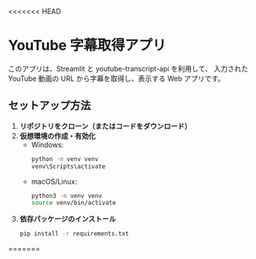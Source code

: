 <<<<<<< HEAD
# YouTube 字幕取得アプリ

このアプリは、Streamlit と youtube-transcript-api を利用して、
入力された YouTube 動画の URL から字幕を取得し、表示する Web アプリです。

## セットアップ方法

1. **リポジトリをクローン（またはコードをダウンロード）**
2. **仮想環境の作成・有効化**
   - Windows:
     ```bash
     python -m venv venv
     venv\Scripts\activate
     ```
   - macOS/Linux:
     ```bash
     python3 -m venv venv
     source venv/bin/activate
     ```
3. **依存パッケージのインストール**
   ```bash
   pip install -r requirements.txt
=======